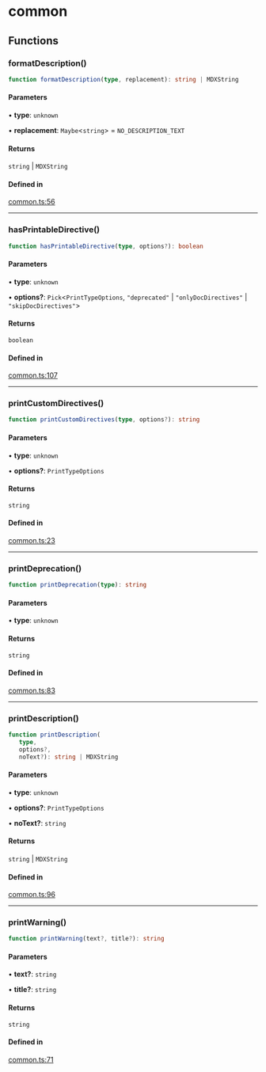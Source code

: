 # common

## Functions

### formatDescription()

```ts
function formatDescription(type, replacement): string | MDXString
```

#### Parameters

• **type**: `unknown`

• **replacement**: `Maybe`\<`string`\> = `NO_DESCRIPTION_TEXT`

#### Returns

`string` \| `MDXString`

#### Defined in

[common.ts:56](https://github.com/graphql-markdown/graphql-markdown/blob/main/packages/printer-legacy/src/common.ts#L56)

***

### hasPrintableDirective()

```ts
function hasPrintableDirective(type, options?): boolean
```

#### Parameters

• **type**: `unknown`

• **options?**: `Pick`\<`PrintTypeOptions`, `"deprecated"` \| `"onlyDocDirectives"` \| `"skipDocDirectives"`\>

#### Returns

`boolean`

#### Defined in

[common.ts:107](https://github.com/graphql-markdown/graphql-markdown/blob/main/packages/printer-legacy/src/common.ts#L107)

***

### printCustomDirectives()

```ts
function printCustomDirectives(type, options?): string
```

#### Parameters

• **type**: `unknown`

• **options?**: `PrintTypeOptions`

#### Returns

`string`

#### Defined in

[common.ts:23](https://github.com/graphql-markdown/graphql-markdown/blob/main/packages/printer-legacy/src/common.ts#L23)

***

### printDeprecation()

```ts
function printDeprecation(type): string
```

#### Parameters

• **type**: `unknown`

#### Returns

`string`

#### Defined in

[common.ts:83](https://github.com/graphql-markdown/graphql-markdown/blob/main/packages/printer-legacy/src/common.ts#L83)

***

### printDescription()

```ts
function printDescription(
   type, 
   options?, 
   noText?): string | MDXString
```

#### Parameters

• **type**: `unknown`

• **options?**: `PrintTypeOptions`

• **noText?**: `string`

#### Returns

`string` \| `MDXString`

#### Defined in

[common.ts:96](https://github.com/graphql-markdown/graphql-markdown/blob/main/packages/printer-legacy/src/common.ts#L96)

***

### printWarning()

```ts
function printWarning(text?, title?): string
```

#### Parameters

• **text?**: `string`

• **title?**: `string`

#### Returns

`string`

#### Defined in

[common.ts:71](https://github.com/graphql-markdown/graphql-markdown/blob/main/packages/printer-legacy/src/common.ts#L71)
